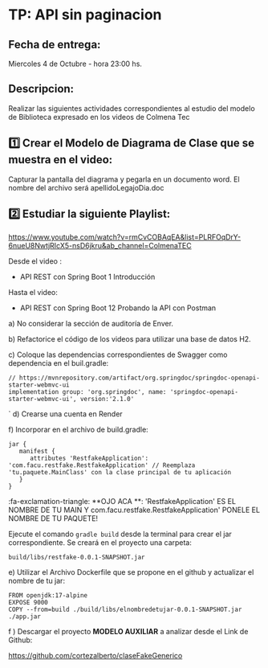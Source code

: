 # TP: API sin paginacion
## Fecha de entrega: 
Miercoles 4 de Octubre - hora 23:00 hs.

## Descripcion:
Realizar las siguientes actividades correspondientes al estudio del modelo de Biblioteca expresado en los videos de Colmena Tec

## 1️⃣ Crear el Modelo de Diagrama de Clase que se muestra en el video:

Capturar la pantalla del diagrama y pegarla en un documento word. El nombre del archivo será apellidoLegajoDia.doc

## 2️⃣ Estudiar la siguiente Playlist:

https://www.youtube.com/watch?v=rmCvCOBAqEA&list=PLRFOqDrY-6nueU8NwtjRIcX5-nsD6jkru&ab_channel=ColmenaTEC

Desde el video :
- API REST con Spring Boot 1 Introducción

Hasta el video:
- API REST con Spring Boot 12 Probando la API con Postman

a)  No considerar la sección de auditoría de Enver.

b) Refactorice el código  de los videos para utilizar una base de datos H2.

c) Coloque las dependencias correspondientes de Swagger como dependencia en el buil.gradle:

	// https://mvnrepository.com/artifact/org.springdoc/springdoc-openapi-starter-webmvc-ui
	implementation group: 'org.springdoc', name: 'springdoc-openapi-starter-webmvc-ui', version:'2.1.0'
`
d) Crearse una cuenta en Render

f) Incorporar en el archivo de build.gradle:

	jar {
	   manifest {
		  attributes 'RestfakeApplication': 'com.facu.restfake.RestfakeApplication' // Reemplaza 'tu.paquete.MainClass' con la clase principal de tu aplicación
	   }
	}

:fa-exclamation-triangle: **OJO ACA **: 'RestfakeApplication' ES EL NOMBRE DE TU MAIN Y com.facu.restfake.RestfakeApplication' PONELE EL NOMBRE DE TU PAQUETE!

Ejecute el comando `gradle build`  desde la terminal para crear el jar correspondiente.
Se creará en el proyecto una carpeta:

	build/libs/restfake-0.0.1-SNAPSHOT.jar

e)  Utilizar el Archivo Dockerfile que se propone en el github y actualizar el nombre de tu jar:

	FROM openjdk:17-alpine
	EXPOSE 9000
	COPY --from=build ./build/libs/elnombredetujar-0.0.1-SNAPSHOT.jar ./app.jar

f ) Descargar el proyecto **MODELO AUXILIAR**  a analizar desde el Link de Github:

https://github.com/cortezalberto/claseFakeGenerico
